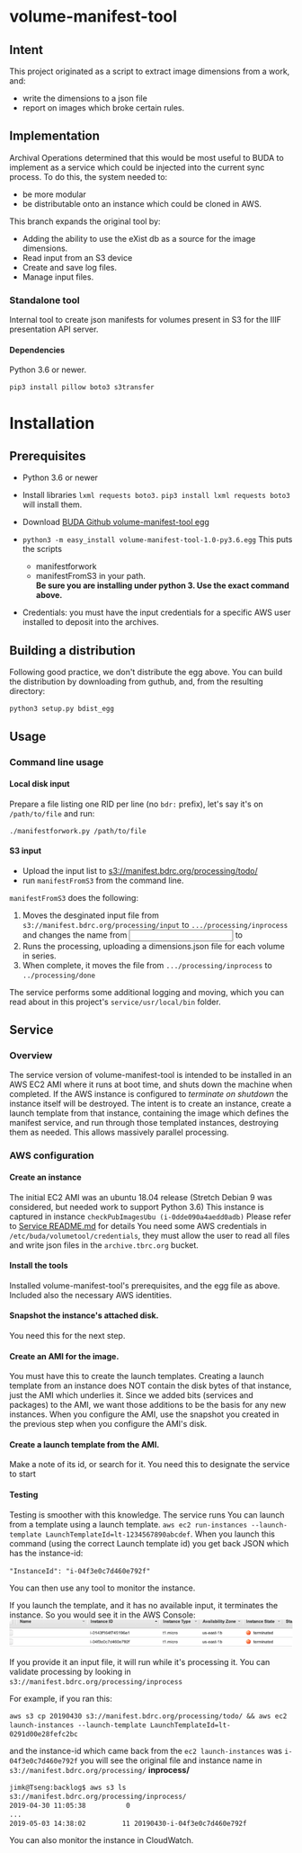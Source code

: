 # volume-manifest-tool
## Intent
This project originated as a script to extract image dimensions from a work, and:
+ write the dimensions to a json file
+ report on images which broke certain rules.
## Implementation
Archival Operations determined that this would be most useful to BUDA to implement as a service which could be injected into the current sync process. To do this, the system needed to:
- be more modular
- be distributable onto an instance which could be cloned in AWS.

This branch expands the original tool by:
- Adding the ability to use the eXist db as a source for the image dimensions.
- Read input from an S3 device
- Create and save log files.
- Manage input files.

### Standalone tool

Internal tool to create json manifests for volumes present in S3 for the IIIF presentation API server.

#### Dependencies

Python 3.6 or newer.
```
pip3 install pillow boto3 s3transfer
```

# Installation
## Prerequisites
- Python 3.6 or newer
- Install libraries `lxml requests boto3.` `pip3 install lxml requests boto3` will install them. 

- Download [BUDA Github volume-manifest-tool egg](https://github.com/buda-base/volume-manifest-tool/dist/volume-manifest-tool-1.0-py3.6.egg)
- `python3 -m easy_install volume-manifest-tool-1.0-py3.6.egg` This puts the scripts
    - manifestforwork
    - manifestFromS3 
    in your path.  
    **Be sure you are installing under python 3. Use the exact command above.**
- Credentials: you must have the input credentials for a specific AWS user installed to deposit into the archives.

## Building a distribution
Following good practice, we don't distribute the egg above. You can build the distribution by downloading from guthub, and, from the resulting directory:
```bash
python3 setup.py bdist_egg
```
## Usage
### Command line usage
#### Local disk input

Prepare a file listing one RID per line (no `bdr:` prefix), let's say it's on `/path/to/file` and run:

```
./manifestforwork.py /path/to/file
```

#### S3 input
- Upload the input list to [s3://manifest.bdrc.org/processing/todo/](s3://manifest.bdrc.org/processing/todo/)
- run `manifestFromS3` from the command line.

`manifestFromS3` does the following:
1. Moves the desginated input file from `s3://manifest.bdrc.org/processing/input` to `.../processing/inprocess` and changes the name from <input> to <input-instance-id>
2. Runs the processing, uploading a dimensions.json file for each volume in series.
3. When complete, it moves the file from `.../processing/inprocess` to `../processing/done`

The service performs some additional logging and moving, which you can read about in this project's `service/usr/local/bin` folder.

## Service

### Overview

The service version of volume-manifest-tool is intended to be installed in an AWS EC2 AMI where it runs at boot time, and shuts down the machine when completed. If the AWS instance is configured to _terminate on shutdown_ the instance itself will be destroyed. The intent is to create an instance, create a launch template from that instance, containing the image which defines the manifest service, and run through those templated instances, destroying them as needed. This allows massively parallel processing.

### AWS configuration
#### Create an instance
The initial EC2 AMI was an ubuntu 18.04 release (Stretch Debian 9 was considered, but needed work to support Python 3.6) This instance is captured in instance `checkPubImagesUbu (i-0dde090a4aedd0adb)`
Please refer to [Service README.md](service/README.md) for details
You need some AWS credentials in `/etc/buda/volumetool/credentials`, they must allow the user to read all files and write json files in the `archive.tbrc.org` bucket.
#### Install the tools
Installed volume-manifest-tool's prerequisites, and the egg file as above. Included also the necessary AWS identities.
#### Snapshot the instance's attached disk.
You need this for the next step.
#### Create an AMI for the image.
You must have this to create the launch templates. Creating a launch template from an instance does NOT contain the disk bytes of that instance, just the AMI which underlies it. Since we added bits (services and packages) to the AMI, we want those additions to be the basis for any new instances.
When you configure the AMI, use the snapshot you created in the previous step when you configure the AMI's  disk.
#### Create a launch template from the AMI.
Make a note of its id, or search for it. You need this to designate the service to start
#### Testing

Testing is smoother with this knowledge. The service runs
You can launch from a template using a launch template. `aws ec2 run-instances --launch-template LaunchTemplateId=lt-1234567890abcdef`. When you launch this command (using the correct Launch template id) you get back JSON which has the instance-id:

`"InstanceId": "i-04f3e0c7d460e792f"` 

You can then use any tool to monitor the instance. 

If you launch the template, and it has no available input, it terminates the instance. So you would see it in the AWS Console:
![AWS Console](.README_images/AwsConTermImage.png)

If you provide it an input file, it will run while it's processing it. You can validate processing by looking in `s3://manifest.bdrc.org/processing/inprocess`

For example, if you ran this: 

```
aws s3 cp 20190430 s3://manifest.bdrc.org/processing/todo/ && aws ec2 launch-instances --launch-template LaunchTemplateId=lt-0291d00e28fefc2bc
```

and the instance-id which came back from the `ec2 launch-instances` was `i-04f3e0c7d460e792f` you will see the original file and instance name in  `s3://manifest.bdrc.org/processing/` **inprocess/**

```
jimk@Tseng:backlog$ aws s3 ls s3://manifest.bdrc.org/processing/inprocess/
2019-04-30 11:05:38          0
...
2019-05-03 14:38:02         11 20190430-i-04f3e0c7d460e792f
```

You can also monitor the instance in CloudWatch. 


